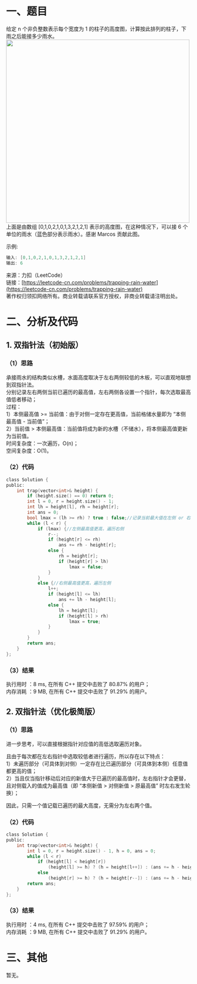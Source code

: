 # 一、题目  
给定 n 个非负整数表示每个宽度为 1 的柱子的高度图，计算按此排列的柱子，下雨之后能接多少雨水。  
<img src="https://github.com/zhengmenglei/Algorithm-Exercises/leetcode/blob/master/images/question_42.png" width="500">  
上面是由数组 [0,1,0,2,1,0,1,3,2,1,2,1] 表示的高度图，在这种情况下，可以接 6 个单位的雨水（蓝色部分表示雨水）。感谢 Marcos 贡献此图。  
  
示例:  
```c++
输入: [0,1,0,2,1,0,1,3,2,1,2,1]
输出: 6
```
来源：力扣（LeetCode）  
链接：[https://leetcode-cn.com/problems/trapping-rain-water](https://leetcode-cn.com/problems/trapping-rain-water)  
著作权归领扣网络所有。商业转载请联系官方授权，非商业转载请注明出处。  
# 二、分析及代码
## 1. 双指针法（初始版）
### （1）思路
承接雨水的结构类似水槽，水面高度取决于左右两侧较低的木板，可以直观地联想到双指针法。  
分别记录左右两侧当前已遍历的最高值，左右两侧各设置一个指针，每次选取最高值低者移动；  
过程：  
1）本侧最高值 >= 当前值：由于对侧一定存在更高值，当前格储水量即为 “本侧最高值 - 当前值”；  
2）当前值 > 本侧最高值：当前值将成为新的水槽（不储水），将本侧最高值更新为当前值。  
时间复杂度：一次遍历，O(n)；  
空间复杂度：O(1)。  
### （2）代码
```c
class Solution {
public:
    int trap(vector<int>& height) {
        if (height.size() == 0) return 0;
        int l = 0, r = height.size() - 1;
        int lh = height[l], rh = height[r];
        int ans = 0;
        bool lmax = (lh >= rh) ? true : false;//记录当前最大值在左侧 or 右侧
        while (l < r) {
            if (lmax) {//左侧最高值更高，遍历右侧
                r--;
                if (height[r] <= rh)
                    ans += rh - height[r];
                else {
                    rh = height[r];
                    if (height[r] > lh)
                        lmax = false;
                }
            }
            else {//右侧最高值更高，遍历左侧
                l++;
                if (height[l] <= lh)
                    ans += lh - height[l];
                else {
                    lh = height[l];
                    if (height[l] > rh)
                        lmax = true;
                }
            }
        }
        return ans;
    }
};
```
### （3）结果
执行用时 ：8 ms, 在所有 C++ 提交中击败了 80.87% 的用户；  
内存消耗 ：9 MB, 在所有 C++ 提交中击败了 91.29% 的用户。  
## 2. 双指针法（优化极简版）
### （1）思路  
进一步思考，可以直接根据指针对应值的高低选取遍历对象。  
  
且由于每次都在左右指针中选取较低者进行遍历，所以存在以下特点：  
1）未遍历部分（可具体到对侧）一定存在比已遍历部分（可具体到本侧）任意值都更高的值；  
2）当且仅当指针移动后对应的新值大于已遍历的最高值时，左右指针才会更替，且对侧载入的值成为最高值（即 “本侧新值 > 对侧新值 > 原最高值” 时左右发生轮换）；   
  
因此，只需一个值记载已遍历的最大高度，无需分为左右两个值。  
### （2）代码
```c
class Solution {
public:
    int trap(vector<int>& height) {
        int l = 0, r = height.size() - 1, h = 0, ans = 0;
        while (l < r)
            if (height[l] < height[r]) 
                (height[l] >= h) ? (h = height[l++]) : (ans += h - height[l++]);
            else 
                (height[r] >= h) ? (h = height[r--]) : (ans += h - height[r--]);
        return ans;
    }
};
```
### （3）结果
执行用时 ：4 ms, 在所有 C++ 提交中击败了 97.59% 的用户；  
内存消耗 ：9 MB, 在所有 C++ 提交中击败了 91.29% 的用户。  
# 三、其他
暂无。  
